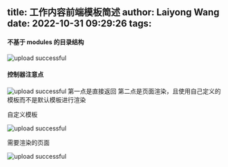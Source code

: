 title: 工作内容前端模板简述
author: Laiyong Wang
date: 2022-10-31 09:29:26
tags:
---
#### 不基于 modules 的目录结构

![upload successful](/images/pasted-23.png)

#### 控制器注意点

![upload successful](/images/pasted-24.png)
第一点是直接返回
第二点是页面渲染，且使用自己定义的模板而不是默认模板进行渲染

自定义模板

![upload successful](/images/pasted-26.png)

需要渲染的页面

![upload successful](/images/pasted-27.png)